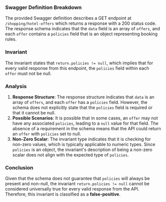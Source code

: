 ### Swagger Definition Breakdown
The provided Swagger definition describes a GET endpoint at `/shopping/hotel-offers` which returns a response with a 200 status code. The response schema indicates that the `data` field is an array of `offers`, and each `offer` contains a `policies` field that is an object representing booking rules.

### Invariant
The invariant states that `return.policies != null`, which implies that for every valid response from this endpoint, the `policies` field within each `offer` must not be null.

### Analysis
1. **Response Structure**: The response structure indicates that `data` is an array of `offers`, and each `offer` has a `policies` field. However, the schema does not explicitly state that the `policies` field is required or that it cannot be null.
2. **Possible Scenarios**: It is possible that in some cases, an `offer` may not have any associated `policies`, leading to a `null` value for that field. The absence of a requirement in the schema means that the API could return an `offer` with `policies` set to null.
3. **Non-Zero Scalar**: The invariant type indicates that it is checking for non-zero values, which is typically applicable to numeric types. Since `policies` is an object, the invariant's description of being a non-zero scalar does not align with the expected type of `policies`.

### Conclusion
Given that the schema does not guarantee that `policies` will always be present and non-null, the invariant `return.policies != null` cannot be considered universally true for every valid response from the API. Therefore, this invariant is classified as a **false-positive**.
